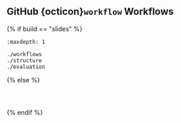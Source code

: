 ## <i class="fab fa-github"></i> **GitHub** {octicon}`workflow` Workflows

{% if build == "slides" %}
<!-- BUILDING THE SLIDES -->
```{toctree}
:maxdepth: 1

./workflows
./structure
./evaluation
```
{% else %}
<!-- BUILDING THE PAGES -->
```{include} ./workflows.md
```
```{include} ./structure.md
```
```{include} ./evaluation.md
```
{% endif %}
